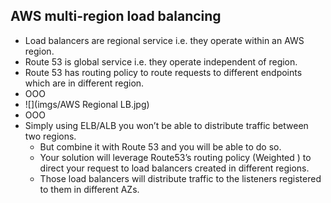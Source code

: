 ## AWS multi-region load balancing
- Load balancers are regional service i.e. they operate within an AWS region.
- Route 53 is global service i.e. they operate independent of region.
- Route 53 has routing policy to route requests to different endpoints which are in different region.
- OOO
- ![](imgs/AWS Regional LB.jpg)
- OOO 
- Simply using ELB/ALB you won’t be able to distribute traffic between two regions. 
    - But combine it with Route 53 and you will be able to do so. 
    - Your solution will leverage Route53’s routing policy (Weighted ) to direct your request to load balancers created in different regions. 
    - Those load balancers will distribute traffic to the listeners registered to them in different AZs.

